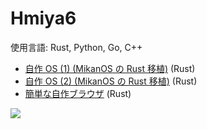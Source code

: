 # Hmiya6

使用言語: Rust, Python, Go, C++

- [自作 OS (1) (MikanOS の Rust 移植)](https://github.com/Hmiya6/potaOS) (Rust)
- [自作 OS (2) (MikanOS の Rust 移植)](https://github.com/Hmiya6/toyos) (Rust)
- [簡単な自作ブラウザ](https://github.com/Hmiya6/aktis) (Rust)

![](https://github-profile-summary-cards.vercel.app/api/cards/repos-per-language?username=Hmiya6&theme=default)

<!--
**Hmiya6/Hmiya6** is a ✨ _special_ ✨ repository because its `README.md` (this file) appears on your GitHub profile.

Here are some ideas to get you started:

- 🔭 I’m currently working on ...
- 🌱 I’m currently learning ...
- 👯 I’m looking to collaborate on ...
- 🤔 I’m looking for help with ...
- 💬 Ask me about ...
- 📫 How to reach me: ...
- 😄 Pronouns: ...
- ⚡ Fun fact: ...
-->
